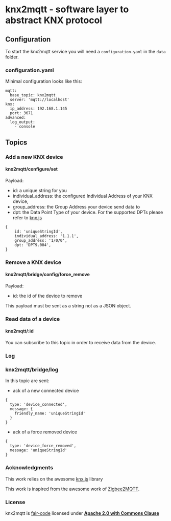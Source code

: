 # knx2mqtt - software layer to abstract KNX protocol

## Configuration

To start the knx2mqtt service you will need a `configuration.yaml` in the `data` folder.

### configuration.yaml

Minimal configuration looks like this:

```
mqtt:
  base_topic: knx2mqtt
  server: 'mqtt://localhost'
knx:
  ip_address: 192.168.1.145
  port: 3671
advanced:
  log_output:
    - console
```

## Topics

### Add a new KNX device

#### knx2mqtt/configure/set

Payload:
- id: a unique string for you
- individual_address: the configured Individual Address of your KNX device,
- group_address: the Group Address your device send data to
- dpt: the Data Point Type of your device. For the supported DPTs please refer to [knx.js](https://bitbucket.org/ekarak/knx.js/src/master/README-datapoints.md)

```
{
    id: 'uniqueStringId',
    individual_address: '1.1.1',
    group_address: '1/0/0',
    dpt: 'DPT9.004',
}
```

### Remove a KNX device

#### knx2mqtt/bridge/config/force_remove

Payload:
- id: the id of the device to remove

This payload must be sent as a string not as a JSON object.

### Read data of a device

#### knx2mqtt/:id

You can subscribe to this topic in order to receive data from the device.

### Log

### knx2mqtt/bridge/log

In this topic are sent:
- ack of a new connected device 
```
{
  type: 'device_connected', 
  message: {
    friendly_name: 'uniqueStringId'
  }
}
```
- ack of a force removed device 
```
{ 
  type: 'device_force_removed', 
  message: 'uniqueStringId'
}
```

### Acknowledgments

This work relies on the awesome [knx.js](https://bitbucket.org/ekarak/knx.js/src/master/) library

This work is inspired from the awesome work of [Zigbee2MQTT](https://github.com/Koenkk/zigbee2mqtt).

### License
knx2mqtt is [fair-code](https://faircode.io/) licensed under [**Apache 2.0 with Commons Clause**](https://github.com/Instathings/knx2mqtt/blob/master/LICENSE.md)

